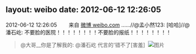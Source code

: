 layout: weibo
date: 2012-06-12 12:26:05
---
<meta name="referrer" content="no-referrer" />

2012-06-12 12:26:05  &nbsp;&nbsp;&nbsp;&nbsp;&nbsp;&nbsp; 来自 <a href="http://weibo.com/" rel="nofollow">微博 weibo.com</a>
......//@孟小然123: [哈哈]//@潘石屹: 不要脸的医院！！！！！！！！不要脸的报纸！！！！！！！！
>  @大哥__你是了解我的:  @潘石屹 代言的'错不了[害羞] ​​​
>  ![图片](https://ww3.sinaimg.cn/large/802d2af3jw1dtqi7l9f4wj.jpg)
